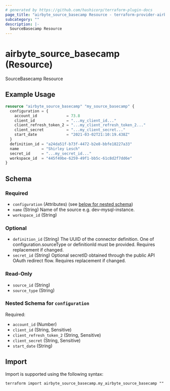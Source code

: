 ```yaml
---
# generated by https://github.com/hashicorp/terraform-plugin-docs
page_title: "airbyte_source_basecamp Resource - terraform-provider-airbyte"
subcategory: ""
description: |-
  SourceBasecamp Resource
---
```


# airbyte_source_basecamp (Resource)

SourceBasecamp Resource

## Example Usage

```terraform
resource "airbyte_source_basecamp" "my_source_basecamp" {
  configuration = {
    account_id             = 73.8
    client_id              = "...my_client_id..."
    client_refresh_token_2 = "...my_client_refresh_token_2..."
    client_secret          = "...my_client_secret..."
    start_date             = "2021-03-02T21:10:19.438Z"
  }
  definition_id = "a24da51f-b73f-4472-b2e8-bbfe18227a33"
  name          = "Shirley Lesch"
  secret_id     = "...my_secret_id..."
  workspace_id  = "445f49be-6259-49f1-bb5c-61c8d2f7dd6e"
}
```

<!-- schema generated by tfplugindocs -->
## Schema

### Required

- `configuration` (Attributes) (see [below for nested schema](#nestedatt--configuration))
- `name` (String) Name of the source e.g. dev-mysql-instance.
- `workspace_id` (String)

### Optional

- `definition_id` (String) The UUID of the connector definition. One of configuration.sourceType or definitionId must be provided. Requires replacement if changed.
- `secret_id` (String) Optional secretID obtained through the public API OAuth redirect flow. Requires replacement if changed.

### Read-Only

- `source_id` (String)
- `source_type` (String)

<a id="nestedatt--configuration"></a>
### Nested Schema for `configuration`

Required:

- `account_id` (Number)
- `client_id` (String, Sensitive)
- `client_refresh_token_2` (String, Sensitive)
- `client_secret` (String, Sensitive)
- `start_date` (String)

## Import

Import is supported using the following syntax:

```shell
terraform import airbyte_source_basecamp.my_airbyte_source_basecamp ""
```
